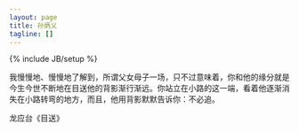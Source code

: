 ```yaml
---
layout: page
title: 孙炳义
tagline: []
---
```

{% include JB/setup %}


<p>我慢慢地、慢慢地了解到，所谓父女母子一场，只不过意味着，你和他的缘分就是今生今世不断地在目送他的背影渐行渐远。你站立在小路的这一端，看着他逐渐消失在小路转弯的地方，而且，他用背影默默告诉你：不必追。</p>
<p>龙应台《目送》</p>